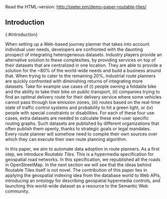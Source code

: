 <div class="printonly">Read the HTML-version: <a href="https://pieter.pm/demo-paper-routable-tiles/">http://pieter.pm/demo-paper-routable-tiles/</a></div>

## Introduction
{:#introduction}

When setting up a Web-based journey planner that takes into account individual user needs, 
developers are confronted with the daunting prospect of integrating heterogeneous datasets. 
Industry players provide an alternative solution to these complexities, 
by providing services on top of their datasets that are centralized in one location. 
They are able to provide a solution for the ~80% of the world-wide needs 
and build a business around that. 
When trying to cater to the remaining 20%, 
industrial route planners are quickly confronted 
with diminishing returns of integrating more datasets.
Take for example use cases of (i) people owning a foldable bike and the ability to take their bike on public transport, 
(ii) companies trying to find an optimal delivery route for their delivery service where some vehicles cannot pass through low emission zones, 
(iii) routes based on the real-time state of traffic control systems and probability to hit a green light,
or (iv) people with special constraints or disabilities.
For each of these four use cases, 
extra datasets are needed to calculate these end-user specific routing graphs. 
Such datasets are published by different organizations
that often publish them openly, thanks to strategic goals or legal mandates. 
Every route planner will somehow need to compile their own sources 
over which they can execute their own route planning algorithm.

In this paper, we aim to automate data adoption in route planners.
As a first step, we introduce *Routable Tiles*. 
This is a hypermedia specification for geospatial road networks.
In this specification, we republished all the roads in OpenStreetMap.
In the next section we will see that the ideas behind Routable Tiles itself is not novel.
The contribution of this paper lies in applying the geospatial indexing idea from the database world
to Web APIs, introducing an ontology for describing geospatial hypermedia controls,
and launching this world-wide dataset as a resource to the Semantic Web community.

<!--After introducing the ontology, specification and server software, 
we demonstrate what now becomes possible in an in-browser demo. 
The browser itself can perform a routing algorithm, 
and every step in the routing algorithm can thus involve other weights and datasets as it pleases.
Finally, we discuss the open challenges that arose publishing the data for client-side adoption in the conclusion and discussion section.-->
